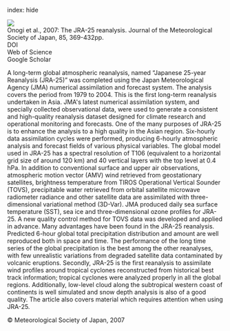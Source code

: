 index: hide

<div class="Citation">
    <div class="Citation-thumb CitationThumb-linked"  data-href="https://doi.org/10.2151/jmsj.85.369">
      <img src="https://static.claimspace.cloud/climate-study-static/refs/thumbs/9/Onogi_et_al_2007-thumb.png" />
    </div>

  <div class="Citation-body">
    <div class="Citation-text">Onogi et al., 2007: The JRA-25 reanalysis. <span class="Article-journal">Journal of the Meteorological Society of Japan, </span><span class="Article-volume">85, </span>369-432pp.</div>
    <div class="Citation-links">
      <div class="CitationLink" data-href="https://doi.org/10.2151/jmsj.85.369">
        <div class="CitationLink-icon CitationLink-Doi"></div>
        <div class="CitationLink-text">DOI</div>
      </div>
      <div class="CitationLink" data-href="http://cel.webofknowledge.com/InboundService.do?customersID=atyponcel&smartRedirect=yes&mode=FullRecord&IsProductCode=Yes&product=CEL&Init=Yes&Func=Frame&action=retrieve&SrcApp=literatum&SrcAuth=atyponcel&SID=7CNc3cIRaBKjGbSujFM&UT=WOS:000248768600011">
        <div class="CitationLink-icon CitationLink-Isi"></div>
        <div class="CitationLink-text">Web of Science</div>
      </div>
      <div class="CitationLink" data-href="https://scholar.google.com/scholar?q=10.2151/jmsj.85.369">
        <div class="CitationLink-icon CitationLink-Scholar"></div>
        <div class="CitationLink-text">Google Scholar</div>
      </div>
    </div>
  </div>
</div>

A long-term global atmospheric reanalysis, named “Japanese 25-year Reanalysis (JRA-25)” was completed using the Japan Meteorological Agency (JMA) numerical assimilation and forecast system. The analysis covers the period from 1979 to 2004. This is the first long-term reanalysis undertaken in Asia. JMA's latest numerical assimilation system, and specially collected observational data, were used to generate a consistent and high-quality reanalysis dataset designed for climate research and operational monitoring and forecasts. One of the many purposes of JRA-25 is to enhance the analysis to a high quality in the Asian region. Six-hourly data assimilation cycles were performed, producing 6-hourly atmospheric analysis and forecast fields of various physical variables. The global model used in JRA-25 has a spectral resolution of T106 (equivalent to a horizontal grid size of around 120 km) and 40 vertical layers with the top level at 0.4 hPa. In addition to conventional surface and upper air observations, atmospheric motion vector (AMV) wind retrieved from geostationary satellites, brightness temperature from TIROS Operational Vertical Sounder (TOVS), precipitable water retrieved from orbital satellite microwave radiometer radiance and other satellite data are assimilated with three-dimensional variational method (3D-Var). JMA produced daily sea surface temperature (SST), sea ice and three-dimensional ozone profiles for JRA-25. A new quality control method for TOVS data was developed and applied in advance. Many advantages have been found in the JRA-25 reanalysis. Predicted 6-hour global total precipitation distribution and amount are well reproduced both in space and time. The performance of the long time series of the global precipitation is the best among the other reanalyses, with few unrealistic variations from degraded satellite data contaminated by volcanic eruptions. Secondly, JRA-25 is the first reanalysis to assimilate wind profiles around tropical cyclones reconstructed from historical best track information; tropical cyclones were analyzed properly in all the global regions. Additionally, low-level cloud along the subtropical western coast of continents is well simulated and snow depth analysis is also of a good quality. The article also covers material which requires attention when using JRA-25.

<div class="Citation-copy">
&copy; Meteorological Society of Japan, 2007
</div>